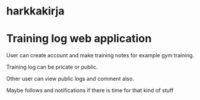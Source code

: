 # harkkakirja

# Training log web application

User can create account and make training notes for example gym training.

Training log can be pricate or public.

Other user can view public logs and comment also.

Maybe follows and notifications if there is time for that kind of stuff

